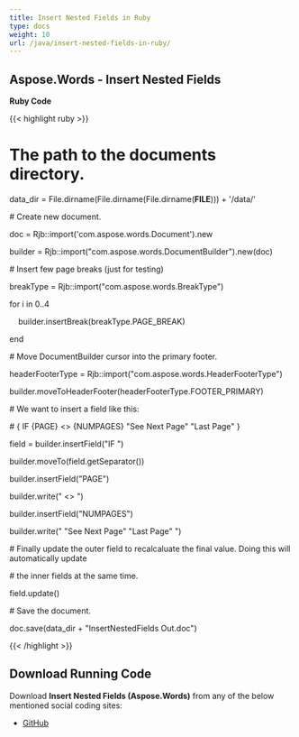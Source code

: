 ```yaml
---
title: Insert Nested Fields in Ruby
type: docs
weight: 10
url: /java/insert-nested-fields-in-ruby/
---
```


## **Aspose.Words - Insert Nested Fields**
**Ruby Code**

{{< highlight ruby >}}

 # The path to the documents directory.

data_dir = File.dirname(File.dirname(File.dirname(__FILE__))) + '/data/'

\# Create new document.

doc = Rjb::import('com.aspose.words.Document').new

builder = Rjb::import("com.aspose.words.DocumentBuilder").new(doc)

\# Insert few page breaks (just for testing)

breakType = Rjb::import("com.aspose.words.BreakType")

for i in 0..4    

    builder.insertBreak(breakType.PAGE_BREAK)

end



\# Move DocumentBuilder cursor into the primary footer.

headerFooterType = Rjb::import("com.aspose.words.HeaderFooterType")

builder.moveToHeaderFooter(headerFooterType.FOOTER_PRIMARY)

\# We want to insert a field like this:

\# { IF {PAGE} <> {NUMPAGES} "See Next Page" "Last Page" }

field = builder.insertField("IF ")

builder.moveTo(field.getSeparator())

builder.insertField("PAGE")

builder.write(" <> ")

builder.insertField("NUMPAGES")

builder.write(" \"See Next Page\" \"Last Page\" ")

\# Finally update the outer field to recalcaluate the final value. Doing this will automatically update

\# the inner fields at the same time.

field.update()

\# Save the document.

doc.save(data_dir + "InsertNestedFields Out.doc")

{{< /highlight >}}
## **Download Running Code**
Download **Insert Nested Fields (Aspose.Words)** from any of the below mentioned social coding sites:

- [GitHub](https://github.com/aspose-words/Aspose.Words-for-Java/blob/master/Plugins/Aspose_Words_Java_for_Ruby/lib/asposewordsjavaforruby/insertnestedfields.rb)
